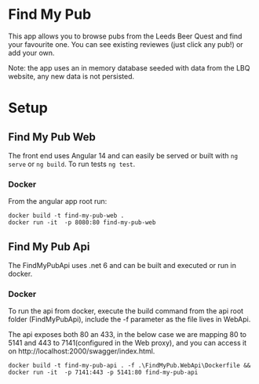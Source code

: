 # Find My Pub
This app allows you to browse pubs from the Leeds Beer Quest and find your favourite one. You can see existing reviewes (just click any pub!) or add your own.

Note: the app uses an in memory database seeded with data from the LBQ website, any new data is not persisted.

# Setup

## Find My Pub Web
The front end uses Angular 14 and can easily be served or built with `ng serve` or `ng build`. To run tests `ng test`.

### Docker
From the angular app root run:
```
docker build -t find-my-pub-web .
docker run -it  -p 8080:80 find-my-pub-web
```

## Find My Pub Api
The FindMyPubApi uses .net 6 and can be built and executed or run in docker.

### Docker

To run the api from docker, execute the build command from the api root folder (FindMyPubApi), include the -f parameter as the file lives in WebApi.

The api exposes both 80 an 433, in the below case we are mapping 80 to 5141 and 443 to 7141(configured in the Web proxy), and you can access it on http://localhost:2000/swagger/index.html.
```
docker build -t find-my-pub-api . -f .\FindMyPub.WebApi\Dockerfile && docker run -it  -p 7141:443 -p 5141:80 find-my-pub-api
```
